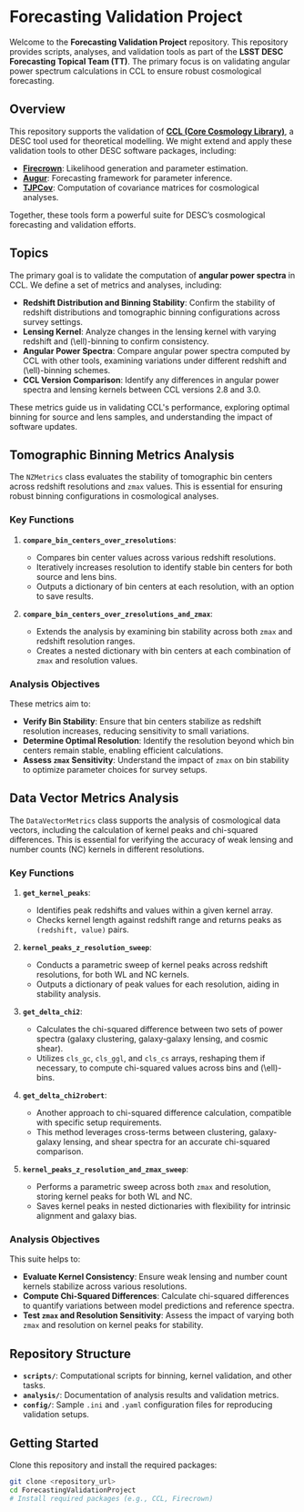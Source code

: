 # Forecasting Validation Project

Welcome to the **Forecasting Validation Project** repository. This repository provides scripts, analyses, and validation tools as part of the **LSST DESC Forecasting Topical Team (TT)**. The primary focus is on validating angular power spectrum calculations in CCL to ensure robust cosmological forecasting.

## Overview

This repository supports the validation of **[CCL (Core Cosmology Library)](https://github.com/LSSTDESC/CCL)**, a DESC tool used for theoretical modelling. We might extend and apply these validation tools to other DESC software packages, including:
- **[Firecrown](https://github.com/LSSTDESC/firecrown)**: Likelihood generation and parameter estimation.
- **[Augur](https://github.com/LSSTDESC/augur)**: Forecasting framework for parameter inference.
- **[TJPCov](https://github.com/LSSTDESC/TJPCov)**: Computation of covariance matrices for cosmological analyses.

Together, these tools form a powerful suite for DESC’s cosmological forecasting and validation efforts.

## Topics

The primary goal is to validate the computation of **angular power spectra** in CCL. We define a set of metrics and analyses, including:
- **Redshift Distribution and Binning Stability**: Confirm the stability of redshift distributions and tomographic binning configurations across survey settings.
- **Lensing Kernel**: Analyze changes in the lensing kernel with varying redshift and \(\ell\)-binning to confirm consistency.
- **Angular Power Spectra**: Compare angular power spectra computed by CCL with other tools, examining variations under different redshift and \(\ell\)-binning schemes.
- **CCL Version Comparison**: Identify any differences in angular power spectra and lensing kernels between CCL versions 2.8 and 3.0.

These metrics guide us in validating CCL's performance, exploring optimal binning for source and lens samples, and understanding the impact of software updates.

## Tomographic Binning Metrics Analysis

The `NZMetrics` class evaluates the stability of tomographic bin centers across redshift resolutions and `zmax` values. This is essential for ensuring robust binning configurations in cosmological analyses.

### Key Functions
1. **`compare_bin_centers_over_zresolutions`**: 
   - Compares bin center values across various redshift resolutions.
   - Iteratively increases resolution to identify stable bin centers for both source and lens bins.
   - Outputs a dictionary of bin centers at each resolution, with an option to save results.

2. **`compare_bin_centers_over_zresolutions_and_zmax`**: 
   - Extends the analysis by examining bin stability across both `zmax` and redshift resolution ranges.
   - Creates a nested dictionary with bin centers at each combination of `zmax` and resolution values.

### Analysis Objectives
These metrics aim to:
- **Verify Bin Stability**: Ensure that bin centers stabilize as redshift resolution increases, reducing sensitivity to small variations.
- **Determine Optimal Resolution**: Identify the resolution beyond which bin centers remain stable, enabling efficient calculations.
- **Assess `zmax` Sensitivity**: Understand the impact of `zmax` on bin stability to optimize parameter choices for survey setups.

## Data Vector Metrics Analysis

The `DataVectorMetrics` class supports the analysis of cosmological data vectors, including the calculation of kernel peaks and chi-squared differences. This is essential for verifying the accuracy of weak lensing and number counts (NC) kernels in different resolutions.

### Key Functions

1. **`get_kernel_peaks`**:
   - Identifies peak redshifts and values within a given kernel array.
   - Checks kernel length against redshift range and returns peaks as `(redshift, value)` pairs.

2. **`kernel_peaks_z_resolution_sweep`**:
   - Conducts a parametric sweep of kernel peaks across redshift resolutions, for both WL and NC kernels.
   - Outputs a dictionary of peak values for each resolution, aiding in stability analysis.

3. **`get_delta_chi2`**:
   - Calculates the chi-squared difference between two sets of power spectra (galaxy clustering, galaxy-galaxy lensing, and cosmic shear).
   - Utilizes `cls_gc`, `cls_ggl`, and `cls_cs` arrays, reshaping them if necessary, to compute chi-squared values across bins and \(\ell\)-bins.
  
4. **`get_delta_chi2robert`**:
   - Another approach to chi-squared difference calculation, compatible with specific setup requirements.
   - This method leverages cross-terms between clustering, galaxy-galaxy lensing, and shear spectra for an accurate chi-squared comparison.

5. **`kernel_peaks_z_resolution_and_zmax_sweep`**:
   - Performs a parametric sweep across both `zmax` and resolution, storing kernel peaks for both WL and NC.
   - Saves kernel peaks in nested dictionaries with flexibility for intrinsic alignment and galaxy bias.

### Analysis Objectives
This suite helps to:
- **Evaluate Kernel Consistency**: Ensure weak lensing and number count kernels stabilize across various resolutions.
- **Compute Chi-Squared Differences**: Calculate chi-squared differences to quantify variations between model predictions and reference spectra.
- **Test `zmax` and Resolution Sensitivity**: Assess the impact of varying both `zmax` and resolution on kernel peaks for stability.

## Repository Structure

- **`scripts/`**: Computational scripts for binning, kernel validation, and other tasks.
- **`analysis/`**: Documentation of analysis results and validation metrics.
- **`config/`**: Sample `.ini` and `.yaml` configuration files for reproducing validation setups.

## Getting Started

Clone this repository and install the required packages:

```bash
git clone <repository_url>
cd ForecastingValidationProject
# Install required packages (e.g., CCL, Firecrown)
